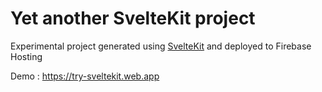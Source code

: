 # Yet another SvelteKit project

Experimental project generated using [SvelteKit](https://svelte.dev/blog/whats-the-deal-with-sveltekit#When_can_I_start_using_it) and deployed to Firebase Hosting

Demo : https://try-sveltekit.web.app
